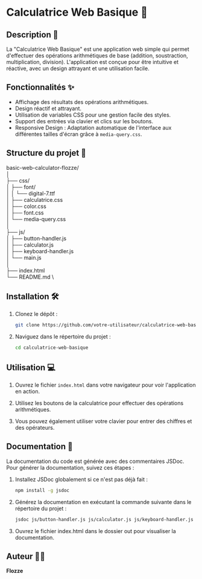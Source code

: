 # Calculatrice Web Basique 🧮

## Description 📝

La "Calculatrice Web Basique" est une application web simple qui permet d'effectuer des opérations arithmétiques de base (addition, soustraction, multiplication, division). L'application est conçue pour être intuitive et réactive, avec un design attrayant et une utilisation facile.

## Fonctionnalités ✨

- Affichage des résultats des opérations arithmétiques.
- Design réactif et attrayant.
- Utilisation de variables CSS pour une gestion facile des styles.
- Support des entrées via clavier et clics sur les boutons.
- Responsive Design : Adaptation automatique de l'interface aux différentes tailles d'écran grâce à `media-query.css`.

## Structure du projet 📂

basic-web-calculator-flozze/ \
│ \
├── css/ \
│ ├── font/ \
│ │ └── digital-7.ttf \
│ ├── calculatrice.css \
│ ├── color.css \
│ ├── font.css \
│ └── media-query.css \
│ \
├── js/ \
│ ├── button-handler.js \
│ ├── calculator.js \
│ ├── keyboard-handler.js \
│ └── main.js \
│ \
├── index.html \
└── README.md \

## Installation 🛠️

1. Clonez le dépôt :

   ```bash
   git clone https://github.com/votre-utilisateur/calculatrice-web-basique.git
   ```

2. Naviguez dans le répertoire du projet :
   ```bash
   cd calculatrice-web-basique
   ```

## Utilisation 💻

1. Ouvrez le fichier `index.html` dans votre navigateur pour voir l'application en action.

2. Utilisez les boutons de la calculatrice pour effectuer des opérations arithmétiques.

3. Vous pouvez également utiliser votre clavier pour entrer des chiffres et des opérateurs.

## Documentation 📖

La documentation du code est générée avec des commentaires JSDoc. Pour générer la documentation, suivez ces étapes :

1. Installez JSDoc globalement si ce n'est pas déjà fait :

   ```bash
   npm install -g jsdoc
   ```

2. Générez la documentation en exécutant la commande suivante dans le répertoire du projet :

   ```bash
   jsdoc js/button-handler.js js/calculator.js js/keyboard-handler.js js/main.js
   ```

3. Ouvrez le fichier index.html dans le dossier out pour visualiser la documentation.

## Auteur 👨‍💻

**Flozze**
